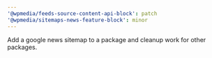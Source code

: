 ```yaml
---
'@wpmedia/feeds-source-content-api-block': patch
'@wpmedia/sitemaps-news-feature-block': minor
---
```


Add a google news sitemap to a package and cleanup work for other packages.
